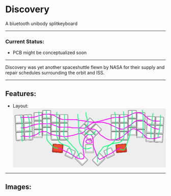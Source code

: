 # Discovery

A bluetooth unibody splitkeyboard

---

### Current Status:

- PCB might be conceptualized soon

---

Discovery was yet another spaceshuttle flewn by NASA for their supply and repair schedules surrounding the orbit and ISS.  

---

## Features:
- Layout:
![Image of layout by KLE](images/layout_kle.png)

---

## Images:

